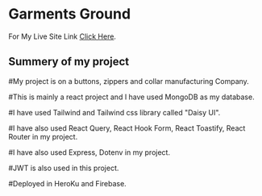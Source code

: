 # Garments Ground

For My Live Site Link [Click Here](https://github.com/facebook/create-react-app).

## Summery of my project

#My project is on a buttons, zippers and collar manufacturing Company.

#This is mainly a react project and I have used MongoDB as my database.

#I have used Tailwind and Tailwind css library called "Daisy UI".

#I have also used React Query, React Hook Form, React Toastify, React Router in my project.

#I have also used Express, Dotenv in my project.

#JWT is also used in this project.

#Deployed in HeroKu and Firebase.



